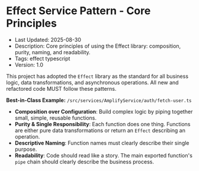 # Effect Service Pattern - Core Principles
- Last Updated: 2025-08-30
- Description: Core principles of using the Effect library: composition, purity, naming, and readability.
- Tags: effect typescript
- Version: 1.0


This project has adopted the `Effect` library as the standard for all business logic, data transformations, and asynchronous operations. All new and refactored code MUST follow these patterns.

**Best-in-Class Example:** `/src/services/AmplifyService/auth/fetch-user.ts`

- **Composition over Configuration**: Build complex logic by piping together small, simple, reusable functions.
- **Purity & Single Responsibility**: Each function does one thing. Functions are either pure data transformations or return an `Effect` describing an operation.
- **Descriptive Naming**: Function names must clearly describe their single purpose.
- **Readability**: Code should read like a story. The main exported function's `pipe` chain should clearly describe the business process.
